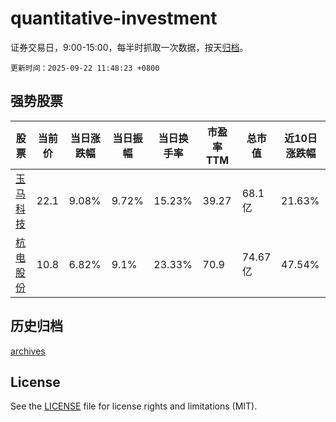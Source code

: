 # quantitative-investment

证券交易日，9:00-15:00，每半时抓取一次数据，按天[归档](archives)。

`更新时间：2025-09-22 11:48:23 +0800`

## 强势股票

|股票|当前价|当日涨跌幅|当日振幅|当日换手率|市盈率TTM|总市值|近10日涨跌幅|
|----|----|----|----|----|----|----|----|
|[玉马科技](https://xueqiu.com/S/SZ300993)|22.1|9.08%|9.72%|15.23%|39.27|68.1亿|21.63%|
|[杭电股份](https://xueqiu.com/S/SH603618)|10.8|6.82%|9.1%|23.33%|70.9|74.67亿|47.54%|

## 历史归档

[archives](archives)

## License

See the [LICENSE](LICENSE) file for license rights and limitations (MIT).